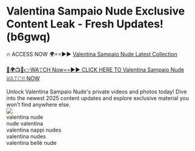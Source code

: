 # Valentina Sampaio Nude Exclusive Content Leak - Fresh Updates! (b6gwq)

🔥 ACCESS NOW 🌍==►► <a href="https://tinyurl.com/2mz8nhtm" rel="nofollow">Valentina Sampaio Nude Latest Collection</a>
<br><br>
[🔴🌍📺📱👉WA𝚃CH Now==►► CLICK HERE TO Valentina Sampaio Nude 𝚆𝙰𝚃𝙲𝙷 NOW](https://tinyurl.com/2mz8nhtm)
<br><br>
Unlock Valentina Sampaio Nude's private videos and photos today! Dive into the newest 2025 content updates and explore exclusive material you won’t find anywhere else.
<br>
<a href="https://tinyurl.com/2mz8nhtm" rel="nofollow" data-target="animated-image.originalLink"><img src="https://camo.githubusercontent.com/8a4f000d20f83aca3bf7ec5f350d767afa0574a8a352519fd8cfa583a6f93a33/68747470733a2f2f692e696d6775722e636f6d2f644a486b345a712e676966" data-canonical-src="https://i.imgur.com/dJHk4Zq.gif" style="max-width: 100%; display: inline-block;" data-target="animated-image.originalImage"></a>
<br>
valentina nude<br>
nude valentina<br>
valentina nappi nudes<br>
valentina nudes<br>
valentina bellè nude